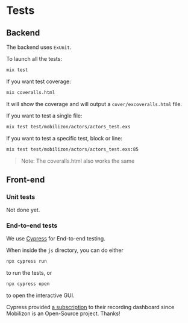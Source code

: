 # Tests

## Backend

The backend uses `ExUnit`.

To launch all the tests:
```bash
mix test
```

If you want test coverage:

```bash
mix coveralls.html
```

It will show the coverage and will output a `cover/excoveralls.html` file.

If you want to test a single file:

```bash
mix test test/mobilizon/actors/actors_test.exs
```

If you want to test a specific test, block or line:

```bash
mix test test/mobilizon/actors/actors_test.exs:85
```

> Note: The coveralls.html also works the same

## Front-end

### Unit tests

Not done yet.

### End-to-end tests

We use [Cypress](https://cypress.io) for End-to-end testing.

When inside the `js` directory, you can do either
```bash
npx cypress run
```
to run the tests, or
```bash
npx cypress open
```
to open the interactive GUI.

Cypress provided [a subscription](https://www.cypress.io/oss-plan) to their recording dashboard since Mobilizon is an Open-Source project. Thanks!